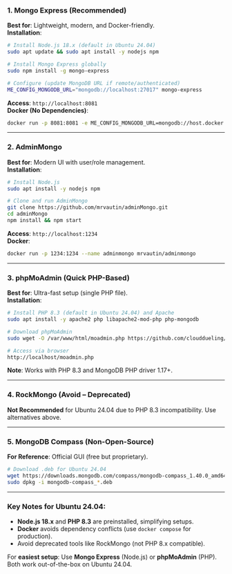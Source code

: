 ### 1. **Mongo Express** (Recommended)  
**Best for**: Lightweight, modern, and Docker-friendly.  
**Installation**:
```bash
# Install Node.js 18.x (default in Ubuntu 24.04)
sudo apt update && sudo apt install -y nodejs npm

# Install Mongo Express globally
sudo npm install -g mongo-express

# Configure (update MongoDB URL if remote/authenticated)
ME_CONFIG_MONGODB_URL="mongodb://localhost:27017" mongo-express
```
**Access**: `http://localhost:8081`  
**Docker (No Dependencies)**:  
```bash
docker run -p 8081:8081 -e ME_CONFIG_MONGODB_URL=mongodb://host.docker.internal:27017 mongo-express
```

---

### 2. **AdminMongo**  
**Best for**: Modern UI with user/role management.  
**Installation**:
```bash
# Install Node.js
sudo apt install -y nodejs npm

# Clone and run AdminMongo
git clone https://github.com/mrvautin/adminMongo.git
cd adminMongo
npm install && npm start
```
**Access**: `http://localhost:1234`  
**Docker**:  
```bash
docker run -p 1234:1234 --name adminmongo mrvautin/adminmongo
```

---

### 3. **phpMoAdmin** (Quick PHP-Based)  
**Best for**: Ultra-fast setup (single PHP file).  
**Installation**:
```bash
# Install PHP 8.3 (default in Ubuntu 24.04) and Apache
sudo apt install -y apache2 php libapache2-mod-php php-mongodb

# Download phpMoAdmin
sudo wget -O /var/www/html/moadmin.php https://github.com/clouddueling/moadmin-php/raw/master/moadmin.php

# Access via browser
http://localhost/moadmin.php
```
**Note**: Works with PHP 8.3 and MongoDB PHP driver 1.17+.

---

### 4. **RockMongo** (Avoid – Deprecated)  
**Not Recommended** for Ubuntu 24.04 due to PHP 8.3 incompatibility. Use alternatives above.

---

### 5. **MongoDB Compass** (Non-Open-Source)  
**For Reference**: Official GUI (free but proprietary).  
```bash
# Download .deb for Ubuntu 24.04
wget https://downloads.mongodb.com/compass/mongodb-compass_1.40.0_amd64.deb
sudo dpkg -i mongodb-compass_*.deb
```

---

### Key Notes for Ubuntu 24.04:  
- **Node.js 18.x** and **PHP 8.3** are preinstalled, simplifying setups.  
- **Docker** avoids dependency conflicts (use `docker compose` for production).  
- Avoid deprecated tools like RockMongo (not PHP 8.x compatible).  

For **easiest setup**: Use **Mongo Express** (Node.js) or **phpMoAdmin** (PHP). Both work out-of-the-box on Ubuntu 24.04.
